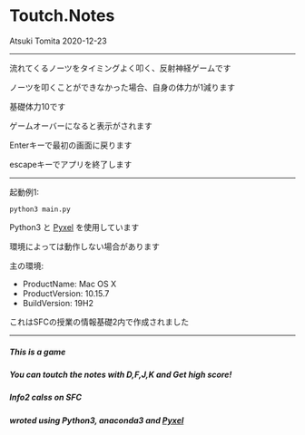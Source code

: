 # Toutch.Notes

Atsuki Tomita
2020-12-23

---

流れてくるノーツをタイミングよく叩く、反射神経ゲームです

ノーツを叩くことができなかった場合、自身の体力が1減ります


基礎体力10です


ゲームオーバーになると表示がされます


Enterキーで最初の画面に戻ります


escapeキーでアプリを終了します

---


起動例1:


```
python3 main.py
```


Python3 と [Pyxel](https://github.com/kitao/pyxel) を使用しています


環境によっては動作しない場合があります


主の環境:
- ProductName: Mac OS X
- ProductVersion: 10.15.7
- BuildVersion: 19H2

これはSFCの授業の情報基礎2内で作成されました


---

##### This is a game
##### You can toutch the notes with D,F,J,K and  Get high score!
##### Info2 calss on SFC
##### wroted using Python3, anaconda3 and [Pyxel](https://github.com/kitao/pyxel)
